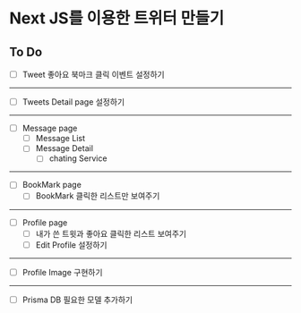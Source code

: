 # Next JS를 이용한 트위터 만들기

## To Do

- [ ] Tweet 좋아요 북마크 클릭 이벤트 설정하기

---

- [ ] Tweets Detail page 설정하기

---

- [ ] Message page
  - [ ] Message List
  - [ ] Message Detail
    - [ ] chating Service

---

- [ ] BookMark page
  - [ ] BookMark 클릭한 리스트만 보여주기

---

- [ ] Profile page
  - [ ] 내가 쓴 트윗과 좋아요 클릭한 리스트 보여주기
  - [ ] Edit Profile 설정하기

---

- [ ] Profile Image 구현하기

---

- [ ] Prisma DB 필요한 모델 추가하기
